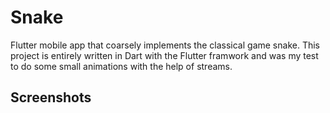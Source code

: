 # Snake

Flutter mobile app that coarsely implements the classical game snake. This project is entirely written in Dart with the Flutter framwork and was my test to do some small animations with the help of streams. 

## Screenshots
